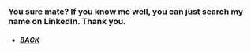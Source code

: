 ### You sure mate? If you know me well, you can just search my name on LinkedIn. Thank you.

*  ##### [BACK](/index.html "Back to Homepage")
